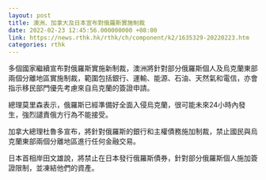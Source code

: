 ```yaml
---
layout: post
title: 澳洲、加拿大及日本宣布對俄羅斯實施制裁
date: 2022-02-23 12:45:56.000000000 +08:00
link: https://news.rthk.hk/rthk/ch/component/k2/1635329-20220223.htm
categories: rthk
---
```


多個國家繼續宣布對俄羅斯實施新制裁，澳洲將針對部分俄羅斯個人及烏克蘭東部兩個分離地區實施制裁，範圍包括銀行、運輸、能源、石油、天然氣和電信，亦會指示移民部門優先考慮來自烏克蘭的簽證申請。

總理莫里森表示，俄羅斯已經準備好全面入侵烏克蘭，很可能未來24小時內發生，強烈譴責俄方行為不能接受。

加拿大總理杜魯多宣布，將針對俄羅斯的銀行和主權債務施加制裁，禁止國民與烏克蘭東部兩個分離地區進行任何金融交易。

日本首相岸田文雄說，將禁止在日本發行俄羅斯債券，針對部分俄羅斯個人施加簽證限制，並凍結他們的資產。
